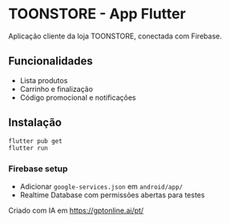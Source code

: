 # TOONSTORE - App Flutter

Aplicação cliente da loja TOONSTORE, conectada com Firebase.

## Funcionalidades
- Lista produtos
- Carrinho e finalização
- Código promocional e notificações

## Instalação

```bash
flutter pub get
flutter run
```

### Firebase setup
- Adicionar `google-services.json` em `android/app/`
- Realtime Database com permissões abertas para testes

Criado com IA em https://gptonline.ai/pt/